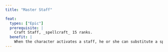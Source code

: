 ```yaml
---
title: "Master Staff"

feat:
  types: ["Epic"]
  prerequisite: |
    Craft Staff, _spellcraft_ 15 ranks.
  benefit: |
    When the character activates a staff, he or she can substitute a spell slot instead of using a charge. The spell slot must be one the character ahs not used for the day, though the character may lose a prepared spell to emulate a wand charge (the character may not lose prepared spells from his or her school of specialty, if any). The spell slot lost must be equal to or higher in level than the specific spell stored in the staff, including any level-increasing metamagic enhancements. A character cannot emulate a charge for a staff function that does not match a specific spell.
---
```

